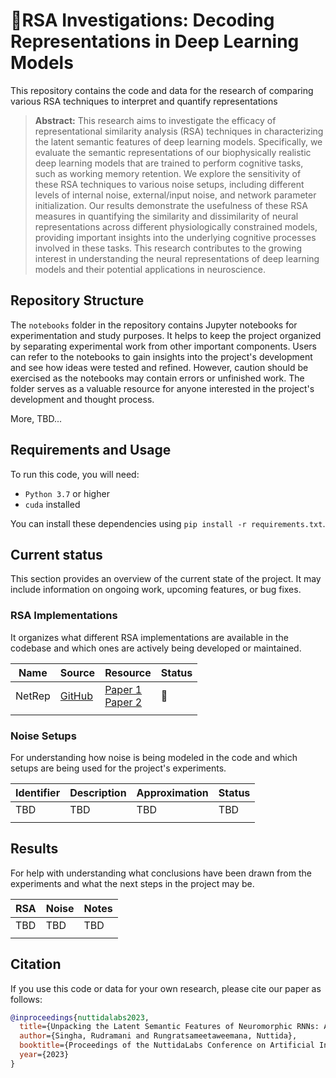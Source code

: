 # 🔎RSA Investigations: Decoding Representations in Deep Learning Models

This repository contains the code and data for the research of comparing various RSA techniques to interpret and quantify representations

> **Abstract:** This research aims to investigate the efficacy of representational similarity analysis (RSA) techniques in characterizing the latent semantic features of deep learning models. Specifically, we evaluate the semantic representations of our biophysically realistic deep learning models that are trained to perform cognitive tasks, such as working memory retention. We explore the sensitivity of these RSA techniques to various noise setups, including different levels of internal noise, external/input noise, and network parameter initialization. Our results demonstrate the usefulness of these RSA measures in quantifying the similarity and dissimilarity of neural representations across different physiologically constrained models, providing important insights into the underlying cognitive processes involved in these tasks. This research contributes to the growing interest in understanding the neural representations of deep learning models and their potential applications in neuroscience.

## Repository Structure

The `notebooks` folder in the repository contains Jupyter notebooks for experimentation and study purposes. It helps to keep the project organized by separating experimental work from other important components. Users can refer to the notebooks to gain insights into the project's development and see how ideas were tested and refined. However, caution should be exercised as the notebooks may contain errors or unfinished work. The folder serves as a valuable resource for anyone interested in the project's development and thought process.

More, TBD...

## Requirements and Usage

To run this code, you will need:

- `Python 3.7` or higher
- `cuda` installed

You can install these dependencies using `pip install -r requirements.txt`.

## Current status

This section provides an overview of the current state of the project. It may include information on ongoing work, upcoming features, or bug fixes.

### RSA Implementations

It organizes what different RSA implementations are available in the codebase and which ones are actively being developed or maintained.

| Name   | Source                                    | Resource                                                                                       | Status                                  |
| ------ | ----------------------------------------- | ---------------------------------------------------------------------------------------------- | --------------------------------------- |
| NetRep | [GitHub](https://github.com/ahwillia/netrep) | [Paper 1](https://arxiv.org/pdf/2110.14739.pdf)<br />[Paper 2](https://arxiv.org/pdf/2211.11665.pdf) | 🚧 |
|        |                                           |                                                                                                |                                         |

### Noise Setups

For understanding how noise is being modeled in the code and which setups are being used for the project's experiments.

| Identifier | Description | Approximation | Status |
| ---------- | ----------- | ------------- | ------ |
| TBD        | TBD         | TBD           | TBD    |
|            |             |               |        |

## Results

For help with understanding what conclusions have been drawn from the experiments and what the next steps in the project may be.

| RSA | Noise | Notes |
| --- | ----- | ----- |
| TBD | TBD   | TBD   |
|     |       |       |

## Citation

If you use this code or data for your own research, please cite our paper as follows:

```BibTeX
@inproceedings{nuttidalabs2023,
  title={Unpacking the Latent Semantic Features of Neuromorphic RNNs: An RSA Analysis},
  author={Singha, Rudramani and Rungratsameetaweemana, Nuttida},
  booktitle={Proceedings of the NuttidaLabs Conference on Artificial Intelligence and Neuroscience},
  year={2023}
}
```
